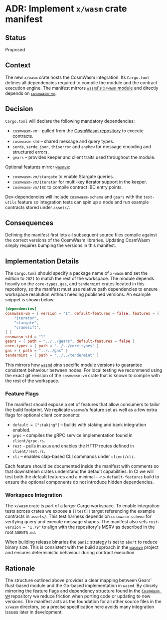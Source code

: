 # ADR: Implement `x/wasm` crate manifest

## Status
Proposed

## Context

The new `x/wasm` crate hosts the CosmWasm integration. Its `Cargo.toml` defines
all dependencies required to compile the module and the contract execution
engine. The manifest mirrors [`wasmd`'s `x/wasm` module](https://github.com/CosmWasm/wasmd/tree/main/x/wasm)
and directly depends on [`cosmwasm-vm`](https://github.com/CosmWasm/cosmwasm/tree/main/packages/vm).

## Decision

`Cargo.toml` will declare the following mandatory dependencies:

* `cosmwasm-vm` – pulled from the [CosmWasm repository](https://github.com/CosmWasm/cosmwasm/tree/main/packages/vm) to execute contracts.
* `cosmwasm-std` – shared message and query types.
* `serde`, `serde_json`, `thiserror` and `anyhow` for message encoding and structured errors.
* `gears` – provides keeper and client traits used throughout the module.

Optional features mirror [`wasmvm`](https://github.com/CosmWasm/wasmvm):

* `cosmwasm-vm/stargate` to enable Stargate queries.
* `cosmwasm-vm/iterator` for multi-key iterator support in the keeper.
* `cosmwasm-vm/IBC` to compile contract IBC entry points.

Dev-dependencies will include `cosmwasm-schema` and `gears` with the `test-utils` feature so integration tests can spin up a node and run example contracts stored under `assets/`.

## Consequences

Defining the manifest first lets all subsequent source files compile against the
correct versions of the CosmWasm libraries. Updating CosmWasm simply requires
bumping the versions in this manifest.

## Implementation Details

The `Cargo.toml` should specify a package name of `x-wasm` and set the edition
to `2021` to match the rest of the workspace. The module depends heavily on the
`core-types`, `gas`, and `tendermint` crates located in this repository, so the
manifest must use relative path dependencies to ensure workspace resolution
without needing published versions. An example snippet is shown below:

```toml
[dependencies]
cosmwasm-vm = { version = "1", default-features = false, features = [
    "iterator",
    "stargate",
    "cranelift",
] }
cosmwasm-std = "1"
gears = { path = "../../gears", default-features = false }
core-types = { path = "../../core-types" }
gas = { path = "../../gas" }
tendermint = { path = "../../tendermint" }
```

This mirrors how [`wasmd`](https://github.com/CosmWasm/wasmd/blob/main/go.mod)
pins specific module versions to guarantee consistent behaviour between nodes.
For local testing we recommend using the exact git revision of the
`cosmwasm-vm` crate that is known to compile with the rest of the workspace.

### Feature Flags

The manifest should expose a set of features that allow consumers to tailor the
build footprint. We replicate `wasmvm`'s feature set as well as a few extra
flags for optional client components:

* `default = ["staking"]` – builds with staking and bank integration enabled.
* `grpc` – compiles the gRPC service implementation found in `client/grpc.rs`.
* `rest` – pulls in `axum` and enables the HTTP routes defined in
  `client/rest.rs`.
* `cli` – enables clap-based CLI commands under `client/cli`.

Each feature should be documented inside the manifest with comments so that
downstream crates understand the default capabilities. In CI we will test both
the default features and a minimal `--no-default-features` build to ensure the
optional components do not introduce hidden dependencies.

### Workspace Integration

The `x/wasm` crate is part of a larger Cargo workspace. To enable integration
tests across crates we expose a `[[test]]` target referencing the example
contracts in `assets/`. This test harness depends on `cosmwasm-schema` for
verifying query and execute message shapes. The manifest also sets
`rust-version = "1.79"` to align with the repository's MSRV as described in the
root `AGENTS.md`.

When building release binaries the `panic` strategy is set to `abort` to reduce
binary size. This is consistent with the build approach in the
[`wasmvm`](https://github.com/CosmWasm/wasmvm/blob/main/Makefile) project and
ensures deterministic behaviour during contract execution.

## Rationale

The structure outlined above provides a clear mapping between Gears' Rust-based
module and the Go-based implementation in `wasmd`. By closely mirroring the
feature flags and dependency structure found in the
[`CosmWasm VM`](https://github.com/CosmWasm/cosmwasm/tree/main/packages/vm)
repository we reduce friction when porting code or updating to new versions. The
manifest acts as the foundation for all other source files in the `x/wasm`
directory, so a precise specification here avoids many integration issues later
in development.

